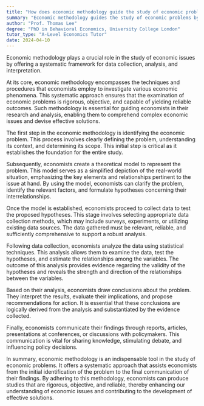 ```yaml
---
title: "How does economic methodology guide the study of economic problems?"
summary: "Economic methodology guides the study of economic problems by providing a systematic approach to data collection, analysis, and interpretation."
author: "Prof. Thomas Lee"
degree: "PhD in Behavioral Economics, University College London"
tutor_type: "A-Level Economics Tutor"
date: 2024-04-10
---
```


Economic methodology plays a crucial role in the study of economic issues by offering a systematic framework for data collection, analysis, and interpretation.

At its core, economic methodology encompasses the techniques and procedures that economists employ to investigate various economic phenomena. This systematic approach ensures that the examination of economic problems is rigorous, objective, and capable of yielding reliable outcomes. Such methodology is essential for guiding economists in their research and analysis, enabling them to comprehend complex economic issues and devise effective solutions.

The first step in the economic methodology is identifying the economic problem. This process involves clearly defining the problem, understanding its context, and determining its scope. This initial step is critical as it establishes the foundation for the entire study.

Subsequently, economists create a theoretical model to represent the problem. This model serves as a simplified depiction of the real-world situation, emphasizing the key elements and relationships pertinent to the issue at hand. By using the model, economists can clarify the problem, identify the relevant factors, and formulate hypotheses concerning their interrelationships.

Once the model is established, economists proceed to collect data to test the proposed hypotheses. This stage involves selecting appropriate data collection methods, which may include surveys, experiments, or utilizing existing data sources. The data gathered must be relevant, reliable, and sufficiently comprehensive to support a robust analysis.

Following data collection, economists analyze the data using statistical techniques. This analysis allows them to examine the data, test the hypotheses, and estimate the relationships among the variables. The outcome of this analysis provides evidence regarding the validity of the hypotheses and reveals the strength and direction of the relationships between the variables.

Based on their analysis, economists draw conclusions about the problem. They interpret the results, evaluate their implications, and propose recommendations for action. It is essential that these conclusions are logically derived from the analysis and substantiated by the evidence collected.

Finally, economists communicate their findings through reports, articles, presentations at conferences, or discussions with policymakers. This communication is vital for sharing knowledge, stimulating debate, and influencing policy decisions.

In summary, economic methodology is an indispensable tool in the study of economic problems. It offers a systematic approach that assists economists from the initial identification of the problem to the final communication of their findings. By adhering to this methodology, economists can produce studies that are rigorous, objective, and reliable, thereby enhancing our understanding of economic issues and contributing to the development of effective solutions.
    